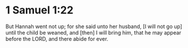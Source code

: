 # 1 Samuel 1:22

But Hannah went not up; for she said unto her husband, [I will not go up] until the child be weaned, and [then] I will bring him, that he may appear before the LORD, and there abide for ever.